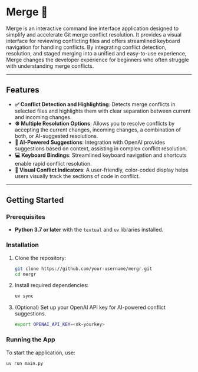 # Merge 🍒

Merge is an interactive command line interface application designed to simplify and accelerate Git merge conflict resolution. It provides a visual interface for reviewing conflicting files and offers streamlined keyboard navigation for handling conflicts. By integrating conflict detection, resolution, and staged merging into a unified and easy-to-use experience, Merge changes the developer experience for beginners who often struggle with understanding merge conflicts.

---

## Features

- **✅ Conflict Detection and Highlighting**: Detects merge conflicts in selected files and highlights them with clear separation between current and incoming changes.
- **⚙️ Multiple Resolution Options**: Allows you to resolve conflicts by accepting the current changes, incoming changes, a combination of both, or AI-suggested resolutions.
- **🤖 AI-Powered Suggestions**: Integration with OpenAI provides suggestions based on context, assisting in complex conflict resolution.
- **💻 Keyboard Bindings**: Streamlined keyboard navigation and shortcuts enable rapid conflict resolution.
- **🤩 Visual Conflict Indicators**: A user-friendly, color-coded display helps users visually track the sections of code in conflict.

---

## Getting Started

### Prerequisites

- **Python 3.7 or later** with the `textual` and `uv` libraries installed.

### Installation

1. Clone the repository:

   ```bash
   git clone https://github.com/your-username/mergr.git
   cd mergr
   ```

2. Install required dependencies:

   ```bash
   uv sync
   ```

3. (Optional) Set up your OpenAI API key for AI-powered conflict suggestions.

   ```bash
   export OPENAI_API_KEY=<sk-yourkey>
   ```

### Running the App

To start the application, use:

   ```bash
   uv run main.py
   ```
